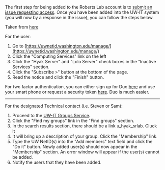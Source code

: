 The first step for being added to the Roberts Lab account is to [submit an issue requesting access](https://github.com/RobertsLab/resources/issues/new). Once you have been added into the UW-IT system (you will now by a response in the issue), you can follow the steps below.


Taken from [here](http://wiki.cac.washington.edu/display/hyakusers/Hyak+Account+Creation)

For the user:

1. Go to [https://uwnetid.washington.edu/manage/](https://uwnetid.washington.edu/manage/)
2. Click the "Computing Services" link on the left
3. Click the "Hyak Server" and "Lolo Server" check boxes in the "Inactive Services" section.
4. Click the "Subscribe >" button at the bottom of the page.
5. Read the notice and click the "Finish" button.

For two factor authentication, you can either sign up for Duo [here](https://identity.uw.edu/2fa/) and use your smart phone or request a security token [here](http://www.washington.edu/itconnect/service/authentication/). Duo is much easier.

---

For the designated Technical contact (i.e. Steven or Sam):

1. Proceed to the [UW-IT Groups Service](https://groups.uw.edu/).
2. Click the "Find my groups" link in the "Find groups" section.
3. In the search results section, there should be a link u_hyak_srlab. Cluck it
4. It will bring up a description of your group. Click the "Membership" link.
5. Type the UW NetID(s) into the "Add members" text field and click the "Do it" button. Newly added user(s) should now appear in the "Membership" section. An error window will appear if the user(s) cannot be added.
6. Notify the users that they have been added.
